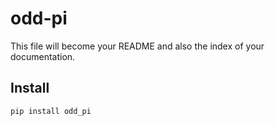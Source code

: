 odd-pi
================

<!-- WARNING: THIS FILE WAS AUTOGENERATED! DO NOT EDIT! -->

This file will become your README and also the index of your
documentation.

## Install

``` sh
pip install odd_pi
```
